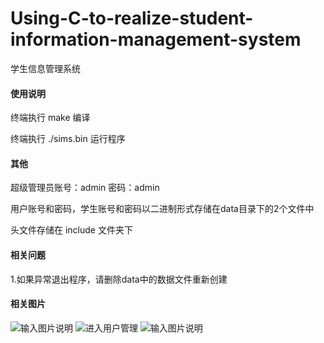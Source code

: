 # Using-C-to-realize-student-information-management-system
学生信息管理系统

#### 使用说明
终端执行 make  编译

终端执行 ./sims.bin 运行程序

#### 其他
超级管理员账号：admin 
密码：admin

用户账号和密码，学生账号和密码以二进制形式存储在data目录下的2个文件中

头文件存储在 include 文件夹下

#### 相关问题
1.如果异常退出程序，请删除data中的数据文件重新创建

#### 相关图片
![输入图片说明](https://images.gitee.com/uploads/images/2019/0904/112726_86d250ff_5140590.png "屏幕截图.png")
![进入用户管理](https://images.gitee.com/uploads/images/2019/0904/113055_fc3fc94b_5140590.png "屏幕截图.png")
![输入图片说明](https://images.gitee.com/uploads/images/2019/0904/113158_df542e1b_5140590.png "屏幕截图.png")

